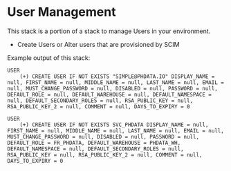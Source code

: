 # User Management  

This stack is a portion of a stack to manage Users in your environment.
- Create Users or Alter users that are provisioned by SCIM

Example output of this stack:  
```
USER
    (+) CREATE USER IF NOT EXISTS "SIMPLE@PHDATA.IO" DISPLAY_NAME = null, FIRST_NAME = null, MIDDLE_NAME = null, LAST_NAME = null, EMAIL = null, MUST_CHANGE_PASSWORD = null, DISABLED = null, PASSWORD = null, DEFAULT_ROLE = null, DEFAULT_WAREHOUSE = null, DEFAULT_NAMESPACE = null, DEFAULT_SECONDARY_ROLES = null, RSA_PUBLIC_KEY = null, RSA_PUBLIC_KEY_2 = null, COMMENT = null, DAYS_TO_EXPIRY = 0

USER
    (+) CREATE USER IF NOT EXISTS SVC_PHDATA DISPLAY_NAME = null, FIRST_NAME = null, MIDDLE_NAME = null, LAST_NAME = null, EMAIL = null, MUST_CHANGE_PASSWORD = null, DISABLED = null, PASSWORD = null, DEFAULT_ROLE = FR_PHDATA, DEFAULT_WAREHOUSE = PHDATA_WH, DEFAULT_NAMESPACE = null, DEFAULT_SECONDARY_ROLES = null, RSA_PUBLIC_KEY = null, RSA_PUBLIC_KEY_2 = null, COMMENT = null, DAYS_TO_EXPIRY = 0

```